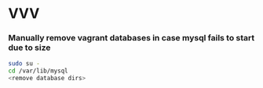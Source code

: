 # VVV

### Manually remove vagrant databases in case mysql fails to start due to size
``` bash
sudo su -
cd /var/lib/mysql
<remove database dirs>
```

